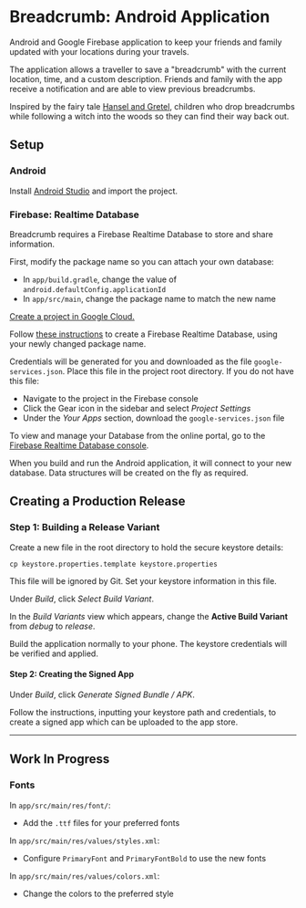 # Breadcrumb: Android Application

Android and Google Firebase application to keep your friends and family updated with your locations during your travels.

The application allows a traveller to save a "breadcrumb" with the current location, time, and a custom description. Friends and family with the app receive a notification and are able to view previous breadcrumbs.

Inspired by the fairy tale [Hansel and Gretel](https://en.wikipedia.org/wiki/Hansel_and_Gretel), children who drop breadcrumbs while following a witch into the woods so they can find their way back out.

## Setup

### Android

Install [Android Studio](https://developer.android.com/studio/) and import the project.

### Firebase: Realtime Database

Breadcrumb requires a Firebase Realtime Database to store and share information.

First, modify the package name so you can attach your own database:
* In `app/build.gradle`, change the value of `android.defaultConfig.applicationId`
* In `app/src/main`, change the package name to match the new name

[Create a project in Google Cloud.](https://cloud.google.com/resource-manager/docs/creating-managing-projects)

Follow [these instructions](https://firebase.google.com/docs/database/android/start?authuser=0) to create a Firebase Realtime Database, using your newly changed package name.

Credentials will be generated for you and downloaded as the file `google-services.json`. Place this file in the project root directory. If you do not have this file:
* Navigate to the project in the Firebase console
* Click the Gear icon in the sidebar and select _Project Settings_
* Under the _Your Apps_ section, download the `google-services.json` file

To view and manage your Database from the online portal, go to the [Firebase Realtime Database console](https://console.firebase.google.com/).


When you build and run the Android application, it will connect to your new database. Data structures will be created on the fly as required.

## Creating a Production Release

### Step 1: Building a Release Variant

Create a new file in the root directory to hold the secure keystore details:
```shell
cp keystore.properties.template keystore.properties
```

This file will be ignored by Git. Set your keystore information in this file.

Under _Build_, click _Select Build Variant_.

In the _Build Variants_ view which appears, change the **Active Build Variant** from _debug_ to _release_.

Build the application normally to your phone. The keystore credentials will be verified and applied.

#### Step 2: Creating the Signed App

Under _Build_, click _Generate Signed Bundle / APK_.

Follow the instructions, inputting your keystore path and credentials, to create a signed app which can be uploaded to the app store.

___

## Work In Progress

### Fonts

In `app/src/main/res/font/`:
* Add the `.ttf` files for your preferred fonts

In `app/src/main/res/values/styles.xml`:
* Configure `PrimaryFont` and `PrimaryFontBold` to use the new fonts

In `app/src/main/res/values/colors.xml`:
* Change the colors to the preferred style
